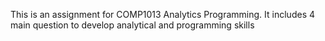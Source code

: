 This is an assignment for COMP1013 Analytics Programming. It includes 4 main question to develop analytical and programming skills
